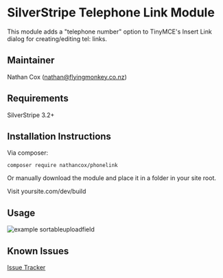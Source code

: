 SilverStripe Telephone Link Module
=============

This module adds a "telephone number" option to TinyMCE's Insert Link dialog for creating/editing tel: links.


Maintainer
-------------

Nathan Cox (<nathan@flyingmonkey.co.nz>)

Requirements
---------------

SilverStripe 3.2+


Installation Instructions
-------------------------

Via composer:

```
composer require nathancox/phonelink
```

Or manually download the module and place it in a folder in your site root.

Visit yoursite.com/dev/build


Usage
-----


![example sortableuploadfield](http://static.flyingmonkey.co.nz/github/silverstripe-phonelink/phonelink-1.png)





Known Issues
------------

[Issue Tracker](https://github.com/nathancox/silverstripe-phonelink/issues)
